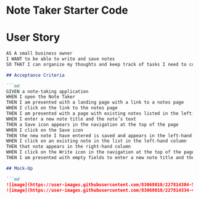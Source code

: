 # Note Taker Starter Code

# User Story

```md
AS A small business owner
I WANT to be able to write and save notes
SO THAT I can organize my thoughts and keep track of tasks I need to complete

## Acceptance Criteria

```md
GIVEN a note-taking application
WHEN I open the Note Taker
THEN I am presented with a landing page with a link to a notes page
WHEN I click on the link to the notes page
THEN I am presented with a page with existing notes listed in the left-hand column, plus empty fields to enter a new note title and the note’s text in the right-hand column
WHEN I enter a new note title and the note’s text
THEN a Save icon appears in the navigation at the top of the page
WHEN I click on the Save icon
THEN the new note I have entered is saved and appears in the left-hand column with the other existing notes
WHEN I click on an existing note in the list in the left-hand column
THEN that note appears in the right-hand column
WHEN I click on the Write icon in the navigation at the top of the page
THEN I am presented with empty fields to enter a new note title and the note’s text in the right-hand column

## Mock-Up

```md
![image](https://user-images.githubusercontent.com/83068010/227814304-510515ec-c7f0-43d7-b75c-9dbde03c2e2d.png)
![image](https://user-images.githubusercontent.com/83068010/227814334-49b7610f-0169-46f2-b3e3-2e36be5dbbdf.png)


